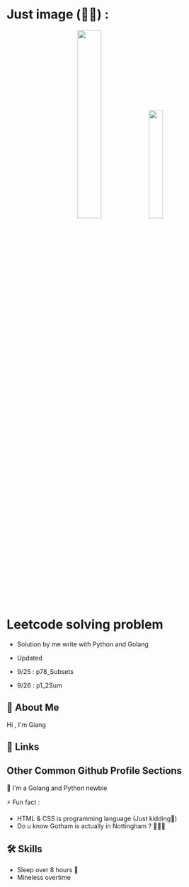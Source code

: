 
# Just image (🗿🦾) :
<p align="center" width="100%" >
    <img width="33%" src="https://syslog.me/wp-content/uploads/2018/05/goroutines.png?w=676&h=483" > 
    <img width="25%" src="https://encrypted-tbn0.gstatic.com/images?q=tbn:ANd9GcSVafbJQdSnwELjRP350IBu3pSjc324aDafYA&s"> 
</p>


# Leetcode solving problem
- Solution by me write with Python and Golang 

- Updated
- 9/25 : p78_Subsets
- 9/26 : p1_2Sum
## 🚀 About Me
Hi , I'm Giang
## 🔗 Links
## Other Common Github Profile Sections
🧠 I'm a Golang and Python newbie

⚡️ Fun fact :
- HTML & CSS is  programming language (Just kidding🐧)
- Do u know Gotham is actually in Nottingham ? 🦇🦇🦇
             
## 🛠 Skills
- Sleep over 8 hours 🤡
- Mineless overtime

